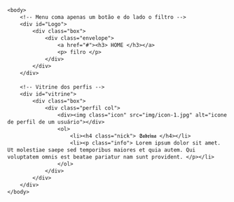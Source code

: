 <html>
    <head>
        <title> Vitrini </title>
        <meta charset="utf-8">
        <link rel="stylesheet" href="estilo-vitrini.css">
        <meta name="viewport" content="width=device-width, initial-scale=1.0">
    </head>

    <body>
        <!-- Menu coma apenas um botão e do lado o filtro -->
        <div id="Logo">
            <div class="box">
                <div class="envelope">
                    <a href="#"><h3> HOME </h3></a>
                    <p> filro </p>
                </div>
            </div>
        </div>

        <!-- Vitrine dos perfis -->
        <div id="vitrine">
            <div class="box">
                <div class="perfil col">
                    <div><img class="icon" src="img/icon-1.jpg" alt="icone de perfil de um usuário"></div>
                    <ol>
                        <li><h4 class="nick"> 𝕾𝖆𝖇𝖗𝖎𝖓𝖆 </h4></li>
                        <li><p class="info"> Lorem ipsum dolor sit amet. Ut molestiae saepe sed temporibus maiores et quia autem. Qui voluptatem omnis est beatae pariatur nam sunt provident. </p></li>
                    </ol>
                </div>
            </div>
        </div>
    </body>
</html>
